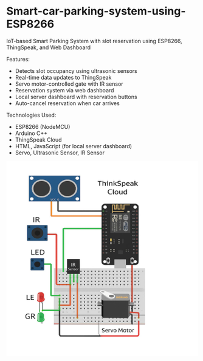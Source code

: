 # Smart-car-parking-system-using-ESP8266
IoT-based Smart Parking System with slot reservation using ESP8266, ThingSpeak, and Web Dashboard 

Features:
- Detects slot occupancy using ultrasonic sensors
- Real-time data updates to ThingSpeak
- Servo motor-controlled gate with IR sensor
- Reservation system via web dashboard
- Local server dashboard with reservation buttons
- Auto-cancel reservation when car arrives

Technologies Used:
- ESP8266 (NodeMCU)
- Arduino C++
- ThingSpeak Cloud
- HTML, JavaScript (for local server dashboard)
- Servo, Ultrasonic Sensor, IR Sensor

![Circuit Diagram](circuit_diagram.png)
